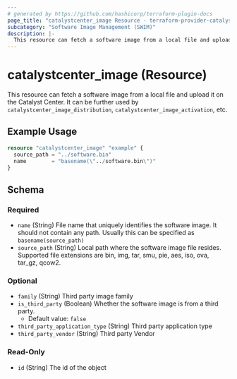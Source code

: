 ```yaml
---
# generated by https://github.com/hashicorp/terraform-plugin-docs
page_title: "catalystcenter_image Resource - terraform-provider-catalystcenter"
subcategory: "Software Image Management (SWIM)"
description: |-
  This resource can fetch a software image from a local file and upload it on the Catalyst Center. It can be further used by catalystcenter_image_distribution, catalystcenter_image_activation, etc.
---
```


# catalystcenter_image (Resource)

This resource can fetch a software image from a local file and upload it on the Catalyst Center. It can be further used by `catalystcenter_image_distribution`, `catalystcenter_image_activation`, etc.

## Example Usage

```terraform
resource "catalystcenter_image" "example" {
  source_path = "../software.bin"
  name        = "basename(\"../software.bin\")"
}
```

<!-- schema generated by tfplugindocs -->
## Schema

### Required

- `name` (String) File name that uniquely identifies the software image. It should not contain any path. Usually this can be specified as `basename(source_path)`
- `source_path` (String) Local path where the software image file resides. Supported file extensions are bin, img, tar, smu, pie, aes, iso, ova, tar_gz, qcow2.

### Optional

- `family` (String) Third party image family
- `is_third_party` (Boolean) Whether the software image is from a third party.
  - Default value: `false`
- `third_party_application_type` (String) Third party application type
- `third_party_vendor` (String) Third party Vendor

### Read-Only

- `id` (String) The id of the object
